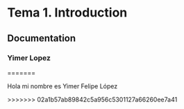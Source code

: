 # Tema 1. Introduction
## Documentation
### Yimer Lopez
=======
<p> Hola mi nombre es Yimer Felipe López <p> 
>>>>>>> 02a1b57ab89842c5a956c5301127a66260ee7a41
